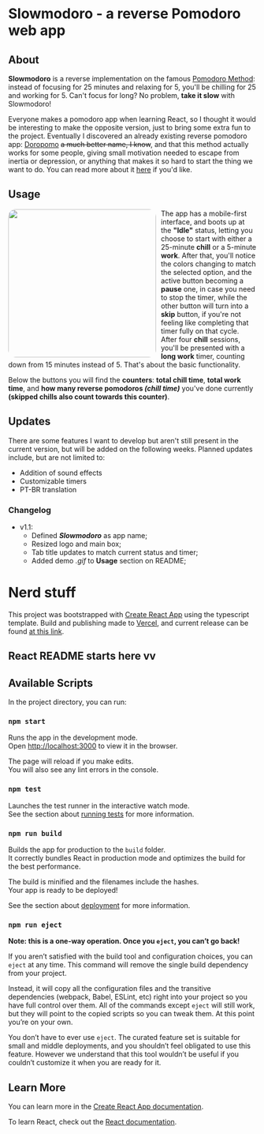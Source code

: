 # Slowmodoro - a reverse Pomodoro web app

## About
**Slowmodoro** is a reverse implementation on the famous [Pomodoro Method](https://www.techtarget.com/whatis/definition/pomodoro-technique): instead of focusing for 25 minutes and relaxing for 5, you'll be chilling for 25 and working for 5. Can't focus for long? No problem, **take it slow** with Slowmodoro!

Everyone makes a pomodoro app when learning React, so I thought it would be interesting to make the opposite version, just to bring some extra fun to the project. Eventually I discovered an already existing reverse pomodoro app: [Doropomo](https://doropomo.app/) ~~a much better name, I know~~, and that this method actually works for some people, giving small motivation needed to escape from inertia or depression, or anything that makes it so hard to start the thing we want to do. You can read more about it [here](https://www.tiimoapp.com/blog/reverse-pomodoro-technique/) if you'd like.
## Usage
<img style="float: left; height: 300px; margin-right: 10px; border-radius: 15px" src="public/demo.gif" />

The app has a mobile-first interface, and boots up at the **"Idle"** status, letting you choose to start with either a 25-minute **chill** or a 5-minute **work**. After that, you'll notice the colors changing to match the selected option, and the active button becoming a **pause** one, in case you need to stop the timer, while the other button will turn into a **skip** button, if you're not feeling like completing that timer fully on that cycle. After four **chill** sessions, you'll be presented with a **long work** timer, counting down from 15 minutes instead of 5. That's about the basic functionality.

Below the buttons you will find the **counters**: **total chill time**, **total work time**, and **how many reverse pomodoros _(chill time)_** you've done currently **(skipped chills also count towards this counter)**.

## Updates

There are some features I want to develop but aren't still present in the current version, but will be added on the following weeks. Planned updates include, but are not limited to:
- Addition of sound effects
- Customizable timers
- PT-BR translation

### Changelog
-  v1.1:
    - Defined **_Slowmodoro_** as app name;
    - Resized logo and main box;
    - Tab title updates to match current status and timer;
    - Added demo *.gif* to **Usage** section on README;

# Nerd stuff


This project was bootstrapped with [Create React App](https://github.com/facebook/create-react-app) using the typescript template. Build and publishing made to [Vercel](https://vercel.com), and current release can be found [at this link](https://slowmodoro.vercel.app/).

## React README starts here vv

## Available Scripts

In the project directory, you can run:

### `npm start`

Runs the app in the development mode.\
Open [http://localhost:3000](http://localhost:3000) to view it in the browser.

The page will reload if you make edits.\
You will also see any lint errors in the console.

### `npm test`

Launches the test runner in the interactive watch mode.\
See the section about [running tests](https://facebook.github.io/create-react-app/docs/running-tests) for more information.

### `npm run build`

Builds the app for production to the `build` folder.\
It correctly bundles React in production mode and optimizes the build for the best performance.

The build is minified and the filenames include the hashes.\
Your app is ready to be deployed!

See the section about [deployment](https://facebook.github.io/create-react-app/docs/deployment) for more information.

### `npm run eject`

**Note: this is a one-way operation. Once you `eject`, you can’t go back!**

If you aren’t satisfied with the build tool and configuration choices, you can `eject` at any time. This command will remove the single build dependency from your project.

Instead, it will copy all the configuration files and the transitive dependencies (webpack, Babel, ESLint, etc) right into your project so you have full control over them. All of the commands except `eject` will still work, but they will point to the copied scripts so you can tweak them. At this point you’re on your own.

You don’t have to ever use `eject`. The curated feature set is suitable for small and middle deployments, and you shouldn’t feel obligated to use this feature. However we understand that this tool wouldn’t be useful if you couldn’t customize it when you are ready for it.

## Learn More

You can learn more in the [Create React App documentation](https://facebook.github.io/create-react-app/docs/getting-started).

To learn React, check out the [React documentation](https://reactjs.org/).
